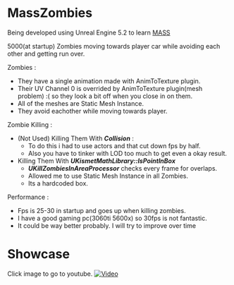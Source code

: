 # MassZombies

Being developed using Unreal Engine 5.2 to learn [MASS](https://docs.unrealengine.com/5.2/en-US/overview-of-mass-entity-in-unreal-engine/)

5000(at startup) Zombies moving towards player car while avoiding each other and getting run over.

Zombies : 
- They have a single animation made with AnimToTexture plugin.
- Their UV Channel 0 is overrided by AnimToTexture plugin(mesh problem) :( so they look a bit off when you close in on them.
- All of the meshes are Static Mesh Instance.
- They avoid eachother while moving towards player.

Zombie Killing :
- (Not Used) Killing Them With ***Collision*** :
  - To do this i had to use actors and that cut down fps by half.
  - Also you have to tinker with LOD too much to get even a okay result.
- Killing Them With ***UKismetMathLibrary::IsPointInBox***
    - ***UKillZombiesInAreaProcessor*** checks every frame for overlaps. 
    - Allowed me to use Static Mesh Instance in all Zombies.
    - Its a hardcoded box.

Performance :
- Fps is 25-30 in startup and goes up when killing zombies.
- I have a good gaming pc(3060ti 5600x) so 30fps is not fantastic.
- It could be way better probably. I will try to improve over time

# Showcase

Click image to go to youtube.
[![Video](https://img.youtube.com/vi/O0V02DX2SNE/maxresdefault.jpg)](https://www.youtube.com/watch?v=O0V02DX2SNE)
